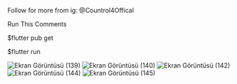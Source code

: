 Follow for more from ig: @Countrol4Offical

Run This Comments

$flutter pub get

$flutter run

![Ekran Görüntüsü (139)](https://user-images.githubusercontent.com/47148545/146824689-e440cadf-a32f-4a2d-9126-b6d7a93a304c.png)
![Ekran Görüntüsü (140)](https://user-images.githubusercontent.com/47148545/146824700-9d41ee75-3a5a-4541-b2ec-04f9eb0d9d7b.png)
![Ekran Görüntüsü (142)](https://user-images.githubusercontent.com/47148545/146824711-7736e2fb-feca-4893-82f6-b23fd70139f1.png)
![Ekran Görüntüsü (144)](https://user-images.githubusercontent.com/47148545/146824729-8ca54447-c23e-410f-9f74-fa0ddfc5a5b7.png)
![Ekran Görüntüsü (145)](https://user-images.githubusercontent.com/47148545/146824742-4cfbb251-7b3e-41b8-bc99-1b04210871fe.png)
